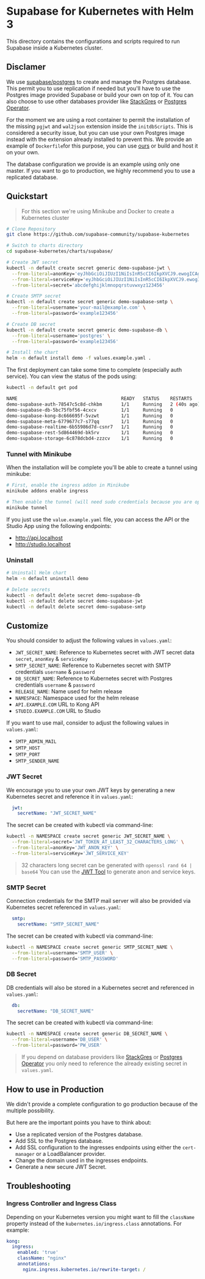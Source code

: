 # Supabase for Kubernetes with Helm 3

This directory contains the configurations and scripts required to run Supabase inside a Kubernetes cluster.

## Disclamer

We use [supabase/postgres](https://hub.docker.com/r/supabase/postgres) to create and manage the Postgres database. This permit you to use replication if needed but you'll have to use the Postgres image provided Supabase or build your own on top of it. You can also choose to use other databases provider like [StackGres](https://stackgres.io/) or [Postgres Operator](https://github.com/zalando/postgres-operator).

For the moment we are using a root container to permit the installation of the missing `pgjwt` and `wal2json` extension inside the `initdbScripts`. This is considered a security issue, but you can use your own Postgres image instead with the extension already installed to prevent this. We provide an example of `Dockerfile`for this purpose, you can use [ours](https://hub.docker.com/r/tdeoliv/supabase-bitnami-postgres) or build and host it on your own.

The database configuration we provide is an example using only one master. If you want to go to production, we highly recommend you to use a replicated database.

## Quickstart

> For this section we're using Minikube and Docker to create a Kubernetes cluster

```bash
# Clone Repository
git clone https://github.com/supabase-community/supabase-kubernetes

# Switch to charts directory
cd supabase-kubernetes/charts/supabase/

# Create JWT secret
kubectl -n default create secret generic demo-supabase-jwt \
  --from-literal=anonKey='eyJhbGciOiJIUzI1NiIsInR5cCI6IkpXVCJ9.ewogICAgInJvbGUiOiAiYW5vbiIsCiAgICAiaXNzIjogInN1cGFiYXNlIiwKICAgICJpYXQiOiAxNjc1NDAwNDAwLAogICAgImV4cCI6IDE4MzMxNjY4MDAKfQ.ztuiBzjaVoFHmoljUXWmnuDN6QU2WgJICeqwyzyZO88' \
  --from-literal=serviceKey='eyJhbGciOiJIUzI1NiIsInR5cCI6IkpXVCJ9.ewogICAgInJvbGUiOiAic2VydmljZV9yb2xlIiwKICAgICJpc3MiOiAic3VwYWJhc2UiLAogICAgImlhdCI6IDE2NzU0MDA0MDAsCiAgICAiZXhwIjogMTgzMzE2NjgwMAp9.qNsmXzz4tG7eqJPh1Y58DbtIlJBauwpqx39UF-MwM8k' \
  --from-literal=secret='abcdefghijklmnopqrstuvwxyz123456'

# Create SMTP secret
kubectl -n default create secret generic demo-supabase-smtp \
  --from-literal=username='your-mail@example.com' \
  --from-literal=password='example123456'

# Create DB secret
kubectl -n default create secret generic demo-supabase-db \
  --from-literal=username='postgres' \
  --from-literal=password='example123456' 

# Install the chart
helm -n default install demo -f values.example.yaml .
```

The first deployment can take some time to complete (especially auth service). You can view the status of the pods using:

```bash
kubectl -n default get pod 

NAME                                      READY   STATUS    RESTARTS      AGE
demo-supabase-auth-78547c5c8d-chkbm       1/1     Running   2 (40s ago)   47s
demo-supabase-db-5bc75fbf56-4cxcv         1/1     Running   0             47s
demo-supabase-kong-8c666695f-5vzwt        1/1     Running   0             47s
demo-supabase-meta-6779677c7-s77qq        1/1     Running   0             47s
demo-supabase-realtime-6b55986d7d-csnr7   1/1     Running   0             47s
demo-supabase-rest-5d864469d-bk5rv        1/1     Running   0             47s
demo-supabase-storage-6c878dcbd4-zzzcv    1/1     Running   0             47s
```

### Tunnel with Minikube

When the installation will be complete you'll be able to create a tunnel using minikube:

```bash
# First, enable the ingress addon in Minikube
minikube addons enable ingress

# Then enable the tunnel (will need sudo credentials because you are opening Port 80/443 on your local machine)
minikube tunnel
```

If you just use the `value.example.yaml` file, you can access the API or the Studio App using the following endpoints:

- <http://api.localhost>
- <http://studio.localhost>

### Uninstall

```Bash
# Uninstall Helm chart
helm -n default uninstall demo 

# Delete secrets
kubectl -n default delete secret demo-supabase-db
kubectl -n default delete secret demo-supabase-jwt
kubectl -n default delete secret demo-supabase-smtp
```

## Customize

You should consider to adjust the following values in `values.yaml`:

- `JWT_SECRET_NAME`: Reference to Kubernetes secret with JWT secret data `secret`, `anonKey` & `serviceKey`
- `SMTP_SECRET_NAME`: Reference to Kubernetes secret with SMTP credentials `username` & `password`
- `DB_SECRET_NAME`: Reference to Kubernetes secret with Postgres credentials `username` & `password`
- `RELEASE_NAME`: Name used for helm release
- `NAMESPACE`: Namespace used for the helm release
- `API.EXAMPLE.COM` URL to Kong API
- `STUDIO.EXAMPLE.COM` URL to Studio

If you want to use mail, consider to adjust the following values in `values.yaml`:

- `SMTP_ADMIN_MAIL`
- `SMTP_HOST`
- `SMTP_PORT`
- `SMTP_SENDER_NAME`

### JWT Secret

We encourage you to use your own JWT keys by generating a new Kubernetes secret and reference it in `values.yaml`:

```yaml
  jwt:
    secretName: "JWT_SECRET_NAME"
```

The secret can be created with kubectl via command-line:

```bash
kubectl -n NAMESPACE create secret generic JWT_SECRET_NAME \
  --from-literal=secret='JWT_TOKEN_AT_LEAST_32_CHARACTERS_LONG' \
  --from-literal=anonKey='JWT_ANON_KEY' \
  --from-literal=serviceKey='JWT_SERVICE_KEY'
```

> 32 characters long secret can be generated with `openssl rand 64 | base64`
> You can use the [JWT Tool](https://supabase.com/docs/guides/hosting/overview#api-keys) to generate anon and service keys.

### SMTP Secret

Connection credentials for the SMTP mail server will also be provided via Kubernetes secret referenced in `values.yaml`:

```yaml
  smtp:
    secretName: "SMTP_SECRET_NAME"
```

The secret can be created with kubectl via command-line:

```bash
kubectl -n NAMESPACE create secret generic SMTP_SECRET_NAME \
  --from-literal=username='SMTP_USER' \
  --from-literal=password='SMTP_PASSWORD'
```

### DB Secret

DB credentials will also be stored in a Kubernetes secret and referenced in `values.yaml`:

```yaml
  db:
    secretName: "DB_SECRET_NAME"
```

The secret can be created with kubectl via command-line:

```bash
kubectl -n NAMESPACE create secret generic DB_SECRET_NAME \
  --from-literal=username='DB_USER' \
  --from-literal=password='PW_USER'
```

> If you depend on database providers like [StackGres](https://stackgres.io/) or [Postgres Operator](https://github.com/zalando/postgres-operator) you only need to reference the already existing secret in `values.yaml`.

## How to use in Production

We didn't provide a complete configuration to go production because of the multiple possibility.

But here are the important points you have to think about:

- Use a replicated version of the Postgres database.
- Add SSL to the Postgres database.
- Add SSL configuration to the ingresses endpoints using either the `cert-manager` or a LoadBalancer provider.
- Change the domain used in the ingresses endpoints.
- Generate a new secure JWT Secret.

## Troubleshooting

### Ingress Controller and Ingress Class

Depending on your Kubernetes version you might want to fill the `className` property instead of the `kubernetes.io/ingress.class` annotations. For example:

```yml
kong:
  ingress:
    enabled: 'true'
    className: "nginx"
    annotations:
      nginx.ingress.kubernetes.io/rewrite-target: /
```
